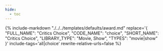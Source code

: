 ```yaml
---
hide:
  - toc
---
```

{%
    include-markdown "./../../templates/defaults/award.md"
    replace='{
        "FULL_NAME": "Critics Choice",
        "CODE_NAME": "choice",
        "SHORT_NAME": "Critics Choice",
        "LIBRARY_TYPE": "Movie, Show",
        "TYPES": "movie|show"
    }'
    include-tags='all|choice'
    rewrite-relative-urls=false
%}